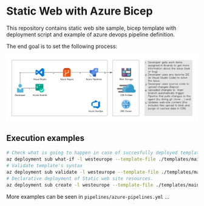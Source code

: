 # Static Web with Azure Bicep

This repository contains static web site sample, bicep template with deployment script and example of azure devops pipeline definition.

The end goal is to set the following process: 

![Deploy static website using Azure Bicep](images/azure-static-web-site-schema.png)

## Execution examples

```bash
# Check what is going to happen in case of succesfully deployed template.
az deployment sub what-if -l westeurope --template-file ./templates/main.bicep --parameters ./templates/parameters.dev.json
# Validate template's syntax
az deployment sub validate -l westeurope --template-file ./templates/main.bicep --parameters ./templates/parameters.dev.json
# Declarative deployment of Static web site resources.
az deployment sub create -l westeurope --template-file ./templates/main.bicep --parameters ./templates/parameters.dev.json

```

More examples can be seen in `pipelines/azure-pipelines.yml` ...